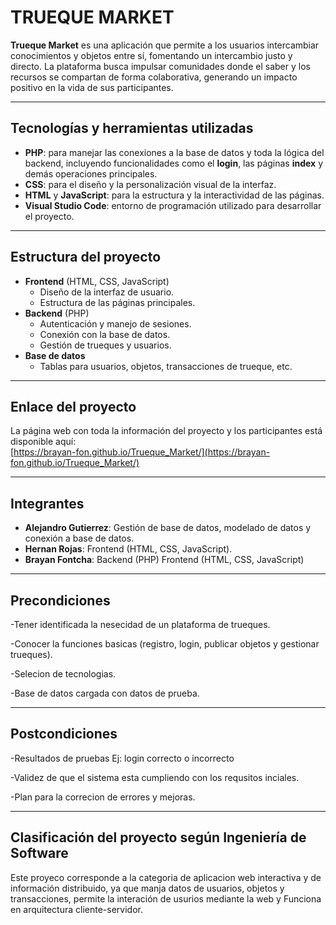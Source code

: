# TRUEQUE MARKET

**Trueque Market** es una aplicación que permite a los usuarios intercambiar conocimientos y objetos entre sí, fomentando un intercambio justo y directo. La plataforma busca impulsar comunidades donde el saber y los recursos se compartan de forma colaborativa, generando un impacto positivo en la vida de sus participantes.

---

## Tecnologías y herramientas utilizadas

- **PHP**: para manejar las conexiones a la base de datos y toda la lógica del backend, incluyendo funcionalidades como el **login**, las páginas **index** y demás operaciones principales.
- **CSS**: para el diseño y la personalización visual de la interfaz.
- **HTML** y **JavaScript**: para la estructura y la interactividad de las páginas.
- **Visual Studio Code**: entorno de programación utilizado para desarrollar el proyecto.

---

## Estructura del proyecto

- **Frontend** (HTML, CSS, JavaScript)
  - Diseño de la interfaz de usuario.
  - Estructura de las páginas principales.
- **Backend** (PHP)
  - Autenticación y manejo de sesiones.
  - Conexión con la base de datos.
  - Gestión de trueques y usuarios.
- **Base de datos**
  - Tablas para usuarios, objetos, transacciones de trueque, etc.

---

## Enlace del proyecto

La página web con toda la información del proyecto y los participantes está disponible aquí:  
[https://brayan-fon.github.io/Trueque_Market/](https://brayan-fon.github.io/Trueque_Market/)

---

## Integrantes

- **Alejandro Gutierrez**: Gestión de base de datos, modelado de datos y conexión a base de datos.
- **Hernan Rojas**: Frontend (HTML, CSS, JavaScript).
- **Brayan Fontcha**: Backend (PHP) Frontend (HTML, CSS, JavaScript)

---

## Precondiciones
-Tener identificada la nesecidad de un plataforma de trueques.

-Conocer la funciones basicas (registro, login, publicar objetos y gestionar trueques). 

-Selecion de tecnologias.

-Base de datos cargada con datos de prueba.

---

## Postcondiciones

-Resultados de pruebas Ej: login correcto o incorrecto 

-Validez de que el sistema esta cumpliendo con los requsitos inciales.

-Plan para la correcion de errores y mejoras.

---

## Clasificación del proyecto según Ingeniería de Software

Este proyeco corresponde a la categoria de aplicacion web interactiva y de información distribuido, ya que manja datos de usuarios, objetos y transacciones, permite la interación de usurios mediante la web y Funciona en arquitectura cliente-servidor.

